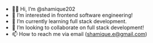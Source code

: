- 👋🏾 Hi, I’m @shamique202
- 👀 I’m interested in frontend software engineering!
- 🌱 I’m currently learning full stack development.
- 💞️ I’m looking to collaborate on full stack development!
- 📫 How to reach me via email (shamique.e@gmail.com)

<!---
shamique202/shamique202 is a ✨ special ✨ repository because its `README.md` (this file) appears on your GitHub profile.
You can click the Preview link to take a look at your changes.
--->
